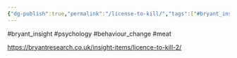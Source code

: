 ```yaml
---
{"dg-publish":true,"permalink":"/license-to-kill/","tags":["#bryant_insight","#psychology","#behaviour_change","#meat"],"created":"2025-10-23T17:42:47.798+01:00","updated":"2025-10-23T18:06:08.734+01:00"}
---
```


#bryant_insight #psychology #behaviour_change #meat 

https://bryantresearch.co.uk/insight-items/licence-to-kill-2/